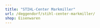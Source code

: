 ```yaml
---
title: "STIHL-Center Markmiller"
url: /deggendorf/stihl-center-markmiller/
shop: Eisenwaren
---
```

